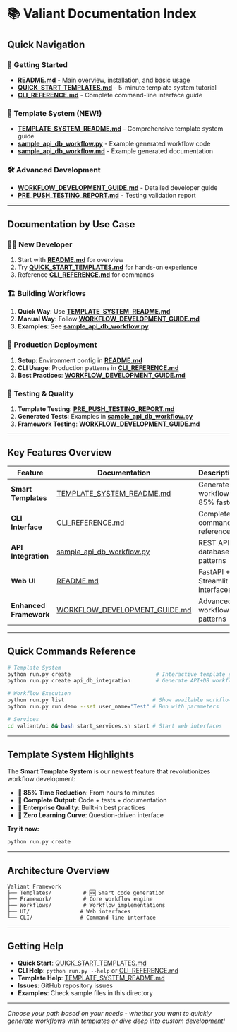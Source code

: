 # 📚 Valiant Documentation Index

## Quick Navigation

### 🚀 Getting Started
- **[README.md](README.md)** - Main overview, installation, and basic usage
- **[QUICK_START_TEMPLATES.md](QUICK_START_TEMPLATES.md)** - 5-minute template system tutorial
- **[CLI_REFERENCE.md](CLI_REFERENCE.md)** - Complete command-line interface guide

### 🎯 Template System (NEW!)
- **[TEMPLATE_SYSTEM_README.md](TEMPLATE_SYSTEM_README.md)** - Comprehensive template system guide
- **[sample_api_db_workflow.py](sample_api_db_workflow.py)** - Example generated workflow code
- **[sample_api_db_workflow.md](sample_api_db_workflow.md)** - Example generated documentation

### 🛠️ Advanced Development
- **[WORKFLOW_DEVELOPMENT_GUIDE.md](WORKFLOW_DEVELOPMENT_GUIDE.md)** - Detailed developer guide
- **[PRE_PUSH_TESTING_REPORT.md](PRE_PUSH_TESTING_REPORT.md)** - Testing validation report

---

## Documentation by Use Case

### 👨‍💻 New Developer
1. Start with **[README.md](README.md)** for overview
2. Try **[QUICK_START_TEMPLATES.md](QUICK_START_TEMPLATES.md)** for hands-on experience
3. Reference **[CLI_REFERENCE.md](CLI_REFERENCE.md)** for commands

### 🏗️ Building Workflows
1. **Quick Way**: Use **[TEMPLATE_SYSTEM_README.md](TEMPLATE_SYSTEM_README.md)** 
2. **Manual Way**: Follow **[WORKFLOW_DEVELOPMENT_GUIDE.md](WORKFLOW_DEVELOPMENT_GUIDE.md)**
3. **Examples**: See **[sample_api_db_workflow.py](sample_api_db_workflow.py)**

### 🚀 Production Deployment
1. **Setup**: Environment config in **[README.md](README.md)**
2. **CLI Usage**: Production patterns in **[CLI_REFERENCE.md](CLI_REFERENCE.md)**
3. **Best Practices**: **[WORKFLOW_DEVELOPMENT_GUIDE.md](WORKFLOW_DEVELOPMENT_GUIDE.md)**

### 🧪 Testing & Quality
1. **Template Testing**: **[PRE_PUSH_TESTING_REPORT.md](PRE_PUSH_TESTING_REPORT.md)**
2. **Generated Tests**: Examples in **[sample_api_db_workflow.py](sample_api_db_workflow.py)**
3. **Framework Testing**: **[WORKFLOW_DEVELOPMENT_GUIDE.md](WORKFLOW_DEVELOPMENT_GUIDE.md)**

---

## Key Features Overview

| Feature | Documentation | Description |
|---------|---------------|-------------|
| **Smart Templates** | [TEMPLATE_SYSTEM_README.md](TEMPLATE_SYSTEM_README.md) | Generate workflows 85% faster |
| **CLI Interface** | [CLI_REFERENCE.md](CLI_REFERENCE.md) | Complete command reference |
| **API Integration** | [sample_api_db_workflow.py](sample_api_db_workflow.py) | REST API + database patterns |
| **Web UI** | [README.md](README.md) | FastAPI + Streamlit interfaces |
| **Enhanced Framework** | [WORKFLOW_DEVELOPMENT_GUIDE.md](WORKFLOW_DEVELOPMENT_GUIDE.md) | Advanced workflow patterns |

---

## Quick Commands Reference

```bash
# Template System
python run.py create                           # Interactive template selection
python run.py create api_db_integration        # Generate API+DB workflow

# Workflow Execution  
python run.py list                            # Show available workflows
python run.py run demo --set user_name="Test" # Run with parameters

# Services
cd valiant/ui && bash start_services.sh start # Start web interfaces
```

---

## Template System Highlights

The **Smart Template System** is our newest feature that revolutionizes workflow development:

- **🚀 85% Time Reduction**: From hours to minutes
- **📝 Complete Output**: Code + tests + documentation  
- **🎯 Enterprise Quality**: Built-in best practices
- **🔧 Zero Learning Curve**: Question-driven interface

**Try it now:**
```bash
python run.py create
```

---

## Architecture Overview

```
Valiant Framework
├── Templates/          # 🆕 Smart code generation
├── Framework/          # Core workflow engine  
├── Workflows/          # Workflow implementations
├── UI/                # Web interfaces
└── CLI/               # Command-line interface
```

---

## Getting Help

- **Quick Start**: [QUICK_START_TEMPLATES.md](QUICK_START_TEMPLATES.md)
- **CLI Help**: `python run.py --help` or [CLI_REFERENCE.md](CLI_REFERENCE.md)
- **Template Help**: [TEMPLATE_SYSTEM_README.md](TEMPLATE_SYSTEM_README.md)
- **Issues**: GitHub repository issues
- **Examples**: Check sample files in this directory

---

*Choose your path based on your needs - whether you want to quickly generate workflows with templates or dive deep into custom development!*
